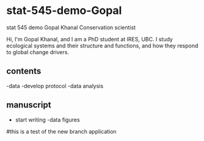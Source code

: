# stat-545-demo-Gopal
stat 545 demo
Gopal Khanal
Conservation scientist

Hi, I'm Gopal Khanal, and I am a PhD student at IRES, UBC. I study ecological systems and their structure and functions, and how they respond to global change drivers.

## contents
-data
-develop protocol
-data analysis

## manuscript
- start writing
-data figures

#this is a test of the new branch application